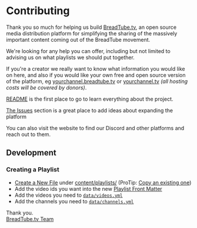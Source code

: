 # Contributing

Thank you so much for helping us build [BreadTube.tv](https://BreadTube.tv), an open source media distribution platform for simplifying the sharing of the massively important content coming out of the BreadTube movement.

We're looking for any help you can offer, including but not limited to advising us on what playlists we should put together.

If you're a creator we really want to know what information you would like on here, and also if you would like your own free and open source version of the platform, eg [yourchannel.breadtube.tv](#contributing) or [yourchannel.tv](#contributing) _(all hosting costs will be covered by donors)_.

[README](https://github.com/breadtubetv/breadtubetv/#breadtubetv) is the first place to go to learn everything about the project.

[The Issues](https://github.com/breadtubetv/breadtubetv/issues) section is a great place to add ideas about expanding the platform

You can also visit the website to find our Discord and other platforms and reach out to them.

## Development

### Creating a Playlist

- [Create a New File](https://github.com/breadtubetv/breadtubetv/new/master/content/playlists) under [content/playlists/](https://github.com/breadtubetv/breadtubetv/tree/master/content/playlists) (ProTip: [Copy an existing one](https://github.com/breadtubetv/breadtubetv/blob/master/content/playlists/welcome.md))
- Add the video ids you want into the new [Playlist Front Matter](https://gohugo.io/content-management/front-matter/)
- Add the videos you need to [`data/videos.yml`](https://github.com/breadtubetv/breadtubetv/blob/master/data/videos.yml)
- Add the channels you need to [`data/channels.yml`](https://github.com/breadtubetv/breadtubetv/blob/master/data/channels.yml)

Thank you.   
[BreadTube.tv Team](https://github.com/orgs/breadtubetv/people)
